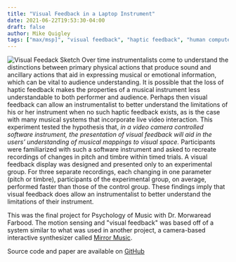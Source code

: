 ```yaml
---
title: "Visual Feedback in a Laptop Instrument"
date: 2021-06-22T19:53:30-04:00
draft: false
author: Mike Quigley
tags: ["max/msp]", "visual feedback", "haptic feedback", "human computer interaction", "mapping"]
---
```

![Visual Feedack Sketch](../../images/visual-feedback.png)
Over time instrumentalists come to understand the distinctions between primary physical actions that produce sound and ancillary actions that aid in expressing musical or emotional information, which can be vital to audience understanding. It is possible that the loss of haptic feedback makes the properties of a musical instrument less understandable to both performer and audience. Perhaps then visual feedback can allow an instrumentalist to better understand the limitations of his or her instrument when no such haptic feedback exists, as is the case with many musical systems that incorporate live video interaction. This experiment tested the hypothesis that, *in a video camera controlled software instrument, the presentation of visual feedback will aid in the users’ understanding of musical mappings to
visual space.* Participants were familiarized with such a software instrument and asked to recreate recordings of changes in pitch and timbre within timed trials. A visual feedback display was designed and presented only to an experimental group. For three separate recordings, each changing in one parameter (pitch or timbre), participants of the experimental group, on average, performed faster than those of the control group. These findings imply that visual feedback does allow an instrumentalist to better understand the limitations of their instrument.  

This was the final project for Psychology of Music with Dr. Morwaread Farbood. The motion sensing and "visual feedback" was based off of a system similar to what was used in another project, a camera-based interactive synthesizer called [Mirror Music](../mirror-music).

Source code and paper are available on [GitHub](https://github.com/mdquigley/visual-feedback)